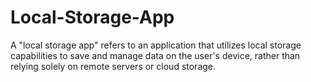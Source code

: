 # Local-Storage-App
A "local storage app" refers to an application that utilizes local storage capabilities to save and manage data on the user's device, rather than relying solely on remote servers or cloud storage. 
